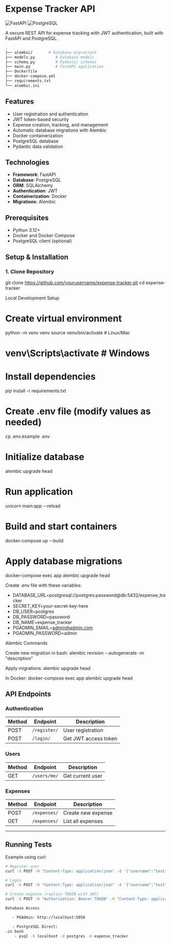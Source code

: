 # Expense Tracker API

![FastAPI](https://img.shields.io/badge/FastAPI-005571?style=for-the-badge&logo=fastapi)
![PostgreSQL](https://img.shields.io/badge/PostgreSQL-316192?style=for-the-badge&logo=postgresql&logoColor=white)

A secure REST API for expense tracking with JWT authentication, built with FastAPI and PostgreSQL.
```bash
.
├── alembic/       # Database migrations
├── models.py         # Database models
├── schema.py         # Pydantic schemas
├── main.py           # FastAPI application
├── Dockerfile
├── docker-compose.yml
├── requirements.txt
└── alembic.ini
```

## Features

- User registration and authentication
- JWT token-based security
- Expense creation, tracking, and management
- Automatic database migrations with Alembic
- Docker containerization
- PostgreSQL database
- Pydantic data validation

## Technologies

- **Framework**: FastAPI
- **Database**: PostgreSQL
- **ORM**: SQLAlchemy
- **Authentication**: JWT
- **Containerization**: Docker
- **Migrations**: Alembic

## Prerequisites

- Python 3.12+
- Docker and Docker Compose
- PostgreSQL client (optional)

## Setup & Installation

### 1. Clone Repository
git clone https://github.com/yourusername/expense-tracker.git
cd expense-tracker


Local Development Setup
# Create virtual environment
python -m venv venv
source venv/bin/activate  # Linux/Mac
# venv\Scripts\activate  # Windows

# Install dependencies
pip install -r requirements.txt

# Create .env file (modify values as needed)
cp .env.example .env

# Initialize database
alembic upgrade head

# Run application
uvicorn main:app --reload

# Build and start containers
docker-compose up --build

# Apply database migrations
docker-compose exec app alembic upgrade head

Create .env file with these variables:

- DATABASE_URL=postgresql://postgres:password@db:5432/expense_tracker
- SECRET_KEY=your-secret-key-here
- DB_USER=postgres
- DB_PASSWORD=password
- DB_NAME=expense_tracker
- PGADMIN_EMAIL=admin@admin.com
- PGADMIN_PASSWORD=admin

Alembic Commands

Create new migration in bash:
alembic revision --autogenerate -m "description"

Apply migrations:
alembic upgrade head

In Docker:
docker-compose exec app alembic upgrade head

## API Endpoints

### Authentication
| Method | Endpoint    | Description          |
|--------|-------------|----------------------|
| POST   | `/register/` | User registration    |
| POST   | `/login/`    | Get JWT access token |

### Users
| Method | Endpoint       | Description          |
|--------|----------------|----------------------|
| GET    | `/users/me/`   | Get current user     |

### Expenses
| Method | Endpoint       | Description          |
|--------|----------------|----------------------|
| POST   | `/expenses/`   | Create new expense   |
| GET    | `/expenses/`   | List all expenses    |

---

## Running Tests

Example using curl:
```bash
# Register user
curl -X POST -H "Content-Type: application/json" -d '{"username":"test","email":"test@example.com","password":"testpass"}' http://localhost:8000/register/

# Login
curl -X POST -H "Content-Type: application/json" -d '{"username":"test","password":"testpass"}' http://localhost:8000/login/

# Create expense (replace TOKEN with JWT)
curl -X POST -H "Authorization: Bearer TOKEN" -H "Content-Type: application/json" -d '{"description":"Groceries","amount":75.50,"category":"food","expense_date":"2023-08-15T12:00:00"}' http://localhost:8000/expenses/

Database Access

   - PGAdmin: http://localhost:5050

   - PostgreSQL Direct:
-in bash
    - psql -h localhost -U postgres -d expense_tracker

